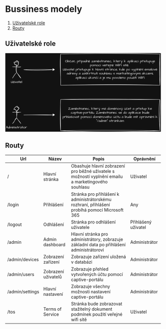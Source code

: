 # Bussiness modely

1. [Uživatelské role](#uživatelské-role)
1. [Routy](#routy)


## Uživatelské role

![Uživatelské role](images/user-roles.svg)

## Routy

| Url | Název | Popis | Oprávnění |
| --- | ----- | ----- | --------- |
| /   | Hlavní stránka | Obashuje hlavní zobrazení pro běžné uživatele s možností vyplnění emailu a marketingového souhlasu | Uživatel |
| /login | Příhlášení | Stránka pro přihlášení k administrátorskému rozhraní, přihlášení probíhá pomocí Microsoft 365 | Any |
| /logout | Odhlášení | Stránka pro odhlášení uživatele | Přihlášený uživatel |
| /admin | Admin dashboard | Hlavní stránka pro administrátory, zobrazuje základní data po přihlášení administrátorovi | Administrátor |
| /admin/devices | Zobrazení zařízení | Zobrazuje zařízení uložená v databázi | Administrátor |
| /admin/users | Zobrazení uživatelů | Zobrazuje přehled vytvořených účtu pomocí captive-portálu | Administrátor |
| /admin/settings | Hlavní nastavení | Zobrazuje všechny možnosti nastavení captive-portálu | Administrátor |
| /tos | Terms of Service | Stránka bude zobrazovat stažitelný dokument podmínek použití veřejné wifi sítě | Uživatel |